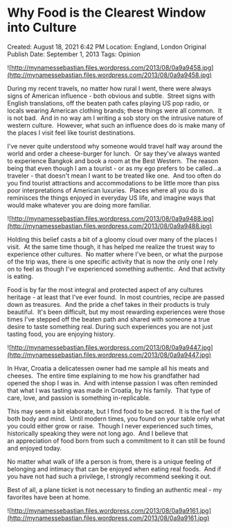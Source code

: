 # Why Food is the Clearest Window into Culture

Created: August 18, 2021 6:42 PM
Location: England, London
Original Publish Date: September 1, 2013
Tags: Opinion

![http://mynamessebastian.files.wordpress.com/2013/08/0a9a9458.jpg](http://mynamessebastian.files.wordpress.com/2013/08/0a9a9458.jpg)

During my recent travels, no matter how rural I went, there were always signs of American influence - both obvious and subtle.  Street signs with English translations, off the beaten path cafes playing US pop radio, or locals wearing American clothing brands; these things were all common.  It is not bad.  And in no way am I writing a sob story on the intrusive nature of western culture.  However, what such an influence does do is make many of the places I visit feel like tourist destinations.

I've never quite understood why someone would travel half way around the world and order a cheese-burger for lunch.  Or say they've always wanted to experience Bangkok and book a room at the Best Western.  The reason being that even though I am a tourist - or as my ego prefers to be called...a traveler - that doesn't mean I want to be treated like one.  And too often do you find tourist attractions and accommodations to be little more than piss poor interpretations of American luxuries.  Places where all you do is reminisces the things enjoyed in everyday US life, and imagine ways that would make whatever you are doing more familiar.

![http://mynamessebastian.files.wordpress.com/2013/08/0a9a9488.jpg](http://mynamessebastian.files.wordpress.com/2013/08/0a9a9488.jpg)

Holding this belief casts a bit of a gloomy cloud over many of the places I visit.  At the same time though, it has helped me realize the truest way to experience other cultures.  No matter where I've been, or what the purpose of the trip was, there is one specific activity that is now the only one I rely on to feel as though I've experienced something authentic.  And that activity is eating.

Food is by far the most integral and protected aspect of any cultures heritage - at least that I've ever found.  In most countries, recipe are passed down as treasures.  And the pride a chef takes in their products is truly beautiful.  It's been difficult, but my most rewarding experiences were those times I've stepped off the beaten path and shared with someone a true desire to taste something real. During such experiences you are not just tasting food, you are enjoying history.

![http://mynamessebastian.files.wordpress.com/2013/08/0a9a9447.jpg](http://mynamessebastian.files.wordpress.com/2013/08/0a9a9447.jpg)

In Hvar, Croatia a delicatessen owner had me sample all his meats and cheeses.  The entire time explaining to me how his grandfather had opened the shop I was in.  And with intense passion I was often reminded that what I was tasting was made in Croatia, by his family.  That type of care, love, and passion is something in-replicable.

This may seem a bit elaborate, but I find food to be sacred.  It is the fuel of both body and mind.  Until modern times, you found on your table only what you could either grow or raise.  Though I never experienced such times, historically speaking they were not long ago.  And I believe that an appreciation of food born from such a commitment to it can still be found and enjoyed today.

No matter what walk of life a person is from, there is a unique feeling of belonging and intimacy that can be enjoyed when eating real foods.  And if you have not had such a privilege, I strongly recommend seeking it out.

Best of all, a plane ticket is not necessary to finding an authentic meal - my favorites have been at home.

![http://mynamessebastian.files.wordpress.com/2013/08/0a9a9161.jpg](http://mynamessebastian.files.wordpress.com/2013/08/0a9a9161.jpg)